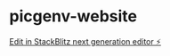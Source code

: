 # picgenv-website

[Edit in StackBlitz next generation editor ⚡️](https://stackblitz.com/~/github.com/OKBOTS/picgenv-website)